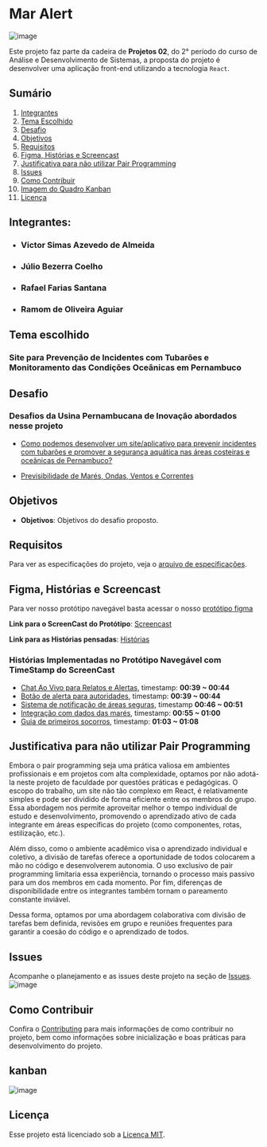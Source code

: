 # Mar Alert
![image](https://github.com/user-attachments/assets/7e127e36-6ae0-4678-b22a-3c5e4d0942cc)

Este projeto faz parte da cadeira de **Projetos 02**, do 2° período do curso de Análise e Desenvolvimento de Sistemas, a proposta do projeto é desenvolver uma aplicação front-end utilizando a tecnologia ```React```.
## Sumário
1. [Integrantes](#integrantes)
2. [Tema Escolhido](#tema-escolhido)
3. [Desafio](#desafio)
4. [Objetivos](#objetivos)
5. [Requisitos](#requisitos)
6. [Figma, Histórias e Screencast](#figma-histórias-e-screencast)
7. [Justificativa para não utilizar Pair Programming](#justificativa-para-não-utilizar-pair-programming)
8. [Issues](#issues)
9. [Como Contribuir](#como-contribuir)
10. [Imagem do Quadro Kanban](#kanban)
11. [Licença](#licença)


## Integrantes:

- ### ⁠Victor Simas Azevedo de Almeida
- ### ⁠Júlio Bezerra Coelho
- ### Rafael Farias Santana⁠
- ### Ramom de Oliveira Aguiar

## Tema escolhido

### Site para Prevenção de Incidentes com Tubarões e Monitoramento das Condições Oceânicas em Pernambuco

## Desafio

### Desafios da Usina Pernambucana de Inovação abordados nesse projeto
- [Como podemos desenvolver um site/aplicativo para prevenir incidentes com tubarões e promover a segurança aquática nas áreas costeiras e oceânicas de Pernambuco?](https://desafios.pe.gov.br/challenge?url=como-podemos-desenvolver-um-siteaplicativo-para-prevenir-incidentes-com-tubaroes-e-promover-a-seguranca-aquatica-nas-areas-costeiras-e-oceanicas-de-pernambuco)

- [Previsibilidade de Marés, Ondas, Ventos e Correntes](https://desafios.pe.gov.br/challenge?url=previsibilidade-de-mares-ondas-ventos-e-correntes)

## Objetivos

- **Objetivos**: Objetivos do desafio proposto.

## Requisitos
Para ver as especificações do projeto, veja o [arquivo de especificações](./docs/SPECIFICATIONS.md).

## Figma, Histórias e Screencast
Para ver nosso protótipo navegável basta acessar o nosso [protótipo figma](https://www.figma.com/design/E2wCgK6lcSq16ls9ST5R0O/Untitled?node-id=1-71&t=QU0YENGGn8KQwq2f-1)

**Link para o ScreenCast do Protótipo**: [Screencast](https://drive.google.com/file/d/1PId33XEzumLYvDWnjuIWoJj7cNUqUfdF/view?usp=drive_link)

**Link para as Histórias pensadas**: [Histórias](https://github.com/users/victorsimasdev/projects/7/views/3)

### Histórias Implementadas no Protótipo Navegável com TimeStamp do ScreenCast
- [Chat Ao Vivo para Relatos e Alertas](https://github.com/victorsimasdev/react-riseup/issues/4), timestamp: **00:39 ~ 00:44**
- [Botão de alerta para autoridades](https://github.com/victorsimasdev/react-riseup/issues/5), timestamp: **00:39 ~ 00:44**
- [Sistema de notificação de áreas seguras](https://github.com/victorsimasdev/react-riseup/issues/3), timestamp **00:46 ~ 00:51**
- [Integração com dados das marés](https://github.com/victorsimasdev/react-riseup/issues/8), timestamp: **00:55 ~ 01:00**
- [Guia de primeiros socorros](https://github.com/victorsimasdev/react-riseup/issues/2), timestamp: **01:03 ~ 01:08**

## Justificativa para não utilizar Pair Programming
Embora o pair programming seja uma prática valiosa em ambientes profissionais e em projetos com alta complexidade, optamos por não adotá-la neste projeto de faculdade por questões práticas e pedagógicas. O escopo do trabalho, um site não tão complexo em React, é relativamente simples e pode ser dividido de forma eficiente entre os membros do grupo. Essa abordagem nos permite aproveitar melhor o tempo individual de estudo e desenvolvimento, promovendo o aprendizado ativo de cada integrante em áreas específicas do projeto (como componentes, rotas, estilização, etc.).

Além disso, como o ambiente acadêmico visa o aprendizado individual e coletivo, a divisão de tarefas oferece a oportunidade de todos colocarem a mão no código e desenvolverem autonomia. O uso exclusivo de pair programming limitaria essa experiência, tornando o processo mais passivo para um dos membros em cada momento. Por fim, diferenças de disponibilidade entre os integrantes também tornam o pareamento constante inviável.

Dessa forma, optamos por uma abordagem colaborativa com divisão de tarefas bem definida, revisões em grupo e reuniões frequentes para garantir a coesão do código e o aprendizado de todos.

## Issues
Acompanhe o planejamento e as issues deste projeto na seção de [Issues](https://github.com/users/victorsimasdev/projects/7/views/1).
![image](https://github.com/user-attachments/assets/e5aa0ba9-2306-4591-a385-518e9d748e84)


## Como Contribuir

Confira o [Contributing](./docs/CONTRIBUTING.md) para mais informações de como contribuir no projeto, bem como informações sobre inicialização e boas práticas para desenvolvimento do projeto.

## kanban

![image](https://github.com/user-attachments/assets/40352504-eca3-408f-813a-d9e982c5b0c5)

## Licença

Esse projeto está licenciado sob a [Licença MIT](./LICENSE).
